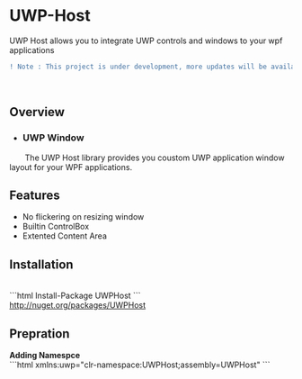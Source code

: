 # UWP-Host
UWP Host allows you to integrate UWP controls and windows to your wpf applications
```diff
! Note : This project is under development, more updates will be available soon.
```
<br>
<h2>Overview</h2>
<ul>
  <li><h3>UWP Window</h3></li>
</ul>
&nbsp;&nbsp;&nbsp;&nbsp;&nbsp;&nbsp;
The UWP Host library provides you coustom UWP application window layout for your WPF applications.
<h2>Features</h2>
<ul>
<li>No flickering on resizing window</li>
<li>Builtin ControlBox</li>
<li>Extented Content Area</li>
</ul>
<h2>Installation</h2>
<br>
```html
Install-Package UWPHost
```
<br>
<a href="">http://nuget.org/packages/UWPHost</a>
<br>
<h2>Prepration</h2>
<b>Adding Namespce</b>
<br>
```html
  xmlns:uwp="clr-namespace:UWPHost;assembly=UWPHost"
```
</code>
